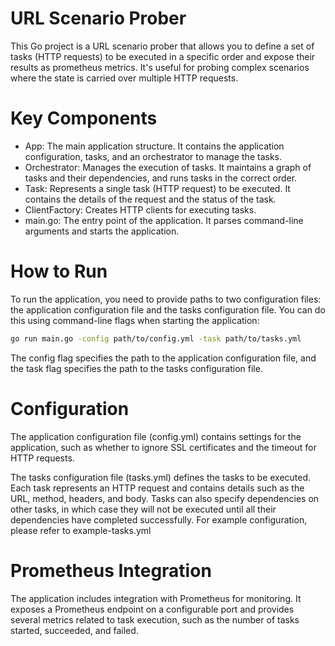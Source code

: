 # URL Scenario Prober
This Go project is a URL scenario prober that allows you to define a set of tasks (HTTP requests) to be executed in a specific order and expose their results as prometheus metrics. It's useful for probing complex scenarios where the state is carried over multiple HTTP requests.

# Key Components
- App: The main application structure. It contains the application configuration, tasks, and an orchestrator to manage the tasks.
- Orchestrator: Manages the execution of tasks. It maintains a graph of tasks and their dependencies, and runs tasks in the correct order.
- Task: Represents a single task (HTTP request) to be executed. It contains the details of the request and the status of the task.
- ClientFactory: Creates HTTP clients for executing tasks.
- main.go: The entry point of the application. It parses command-line arguments and starts the application.

# How to Run
To run the application, you need to provide paths to two configuration files: the application configuration file and the tasks configuration file. You can do this using command-line flags when starting the application:

```bash
go run main.go -config path/to/config.yml -task path/to/tasks.yml
```
The config flag specifies the path to the application configuration file, and the task flag specifies the path to the tasks configuration file.

# Configuration
The application configuration file (config.yml) contains settings for the application, such as whether to ignore SSL certificates and the timeout for HTTP requests.

The tasks configuration file (tasks.yml) defines the tasks to be executed. Each task represents an HTTP request and contains details such as the URL, method, headers, and body. Tasks can also specify dependencies on other tasks, in which case they will not be executed until all their dependencies have completed successfully.
For example configuration, please refer to example-tasks.yml

# Prometheus Integration
The application includes integration with Prometheus for monitoring. It exposes a Prometheus endpoint on a configurable port and provides several metrics related to task execution, such as the number of tasks started, succeeded, and failed.